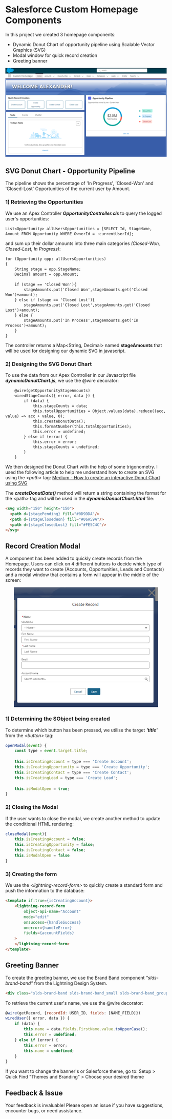 # Salesforce Custom Homepage Components

In this project we created 3 homepage components:
- Dynamic Donut Chart of opportunity pipeline using Scalable Vector Graphics (SVG)
- Modal window for quick record creation
- Greeting banner
  
![HomePage Components](https://github.com/AlexanderTF/salesforce-homepage/blob/main/images/Salesforce%20homepage%20Screenshot.png)

## SVG Donut Chart - Opportunity Pipeline

The pipeline shows the percentage of 'In Progress', 'Closed-Won' and 'Closed-Lost' Opportunities of the current user by Amount.

### 1) Retrieving the Opportunities

We use an Apex Controller ***OpportunityController.cls*** to query the logged user's opportunities:
```apex
List<Opportunity> allUsersOpportunities = [SELECT Id, StageName, Amount FROM Opportunity WHERE OwnerId = :currentUserId];
```
and sum up their dollar amounts into three main categories *(Closed-Won, Closed-Lost, In Progress)*:
```apex
for (Opportunity opp: allUsersOpportunities)
{
    String stage = opp.StageName;
    Decimal amount = opp.Amount;

    if (stage == 'Closed Won'){
        stageAmounts.put('Closed Won',stageAmounts.get('Closed Won')+amount);
    } else if (stage == 'Closed Lost'){
        stageAmounts.put('Closed Lost',stageAmounts.get('Closed Lost')+amount);
    } else {
        stageAmounts.put('In Process',stageAmounts.get('In Process')+amount);
    }
}
```
The controller returns a Map<String, Decimal> named **stageAmounts** that will be used for designing our dynamic SVG in javascript.

### 2) Designing the SVG Donut Chart

To use the data from our Apex Controller in our Javascript file ***dynamicDonutChart.js***, we use the @wire decorator:
```apex
    @wire(getOpportunityStageAmounts)
    wiredStageCounts({ error, data }) {
        if (data) {
            this.stageCounts = data;
            this.totalOpportunities = Object.values(data).reduce((acc, value) => acc + value, 0);
            this.createDonutData();
            this.formatNumber(this.totalOpportunities);
            this.error = undefined;
        } else if (error) {
            this.error = error;
            this.stageCounts = undefined;
        }
    }
```
We then designed the Donut Chart with the help of some trigonometry. I used the following article to help me understand how to create an SVG using the *\<path\>* tag:
[Medium - How to create an interactive Donut Chart using SVG](https://medium.com/@theAngularGuy/how-to-create-an-interactive-donut-chart-using-svg-107cbf0b5b6)

The ***createDonutData()*** method will return a string containing the format for the \<path\> tag and will be used in the ***dynamicDonuctChart.html*** file:
```html
<svg width="150" height="150">
  <path d={stagePending} fill="#0D9DDA"/>
  <path d={stageClosedWon} fill="#06A59A"/>
  <path d={stageClosedLost} fill="#FE5C4C"/>
</svg>
```

## Record Creation Modal

A component has been added to quickly create records from the Homepage. Users can click on 4 different buttons to decide which type of records they want to create (Accounts, Opportunities, Leads and Contacts) and a modal window that contains a form will appear in the middle of the screen:
<p align="center">
  <img src="images/salesforce homepage modal screenshot.png" width="450" title="Modal example to create a new contact">
</p>

### 1) Determining the SObject being created
To determine which button has been pressed, we utilise the target ***'title'*** from the *\<button\>* tag:
```javascript
openModal(event) {
    const type = event.target.title;

    this.isCreatingAccount = type === 'Create Account';
    this.isCreatingOpportunity = type === 'Create Opportunity';
    this.isCreatingContact = type === 'Create Contact';
    this.isCreatingLead = type === 'Create Lead';

    this.isModalOpen = true;
}
```

### 2) Closing the Modal
If the user wants to close the modal, we create another method to update the conditional HTML rendering:
```javascript
closeModal(event){
    this.isCreatingAccount = false;
    this.isCreatingOpportunity = false;
    this.isCreatingContact = false;
    this.isModalOpen = false
}
```

### 3) Creating the form
We use the *\<lightning-record-form\>* to quickly create a standard form and push the information to the database:
```html
<template if:true={isCreatingAccount}>
    <lightning-record-form
        object-api-name="Account"
        mode="edit"
        onsuccess={handleSuccess}
        onerror={handleError}
        fields={accountFields}
    >
    </lightning-record-form>
</template>
```

## Greeting Banner
To create the greeting banner, we use the Brand Band component *"slds-brand-band"* from the Lightning Design System.
```HTML
<div class="slds-brand-band slds-brand-band_small slds-brand-band_group">
```
To retrieve the current user's name, we use the @wire decorator:
```javascript
@wire(getRecord, {recordId: USER_ID, fields: [NAME_FIELD]}) 
wiredUser({ error, data }) {
    if (data) {
        this.name = data.fields.FirstName.value.toUpperCase();
        this.error = undefined;
    } else if (error) {
        this.error = error;
        this.name = undefined;
    }
}
```
If you want to change the banner's or Salesforce theme, go to:
Setup > Quick Find "Themes and Branding" > Choose your desired theme

## Feedback & Issue
Your feedback is invaluable! Please open an issue if you have suggestions, encounter bugs, or need assistance.
